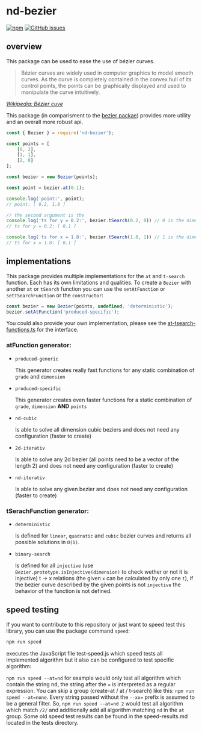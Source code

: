 # nd-bezier

[![npm](https://img.shields.io/npm/v/nd-bezier.svg)](https://www.npmjs.com/package/nd-bezier)
[![GitHub issues](https://img.shields.io/github/issues/Feirell/nd-bezier.svg)](https://github.com/Feirell/nd-bezier/issues)

## overview

This package can be used to ease the use of bézier curves.

> Bézier curves are widely used in computer graphics to model smooth curves. As the curve is completely contained in the convex hull of its control points, the points can be graphically displayed and used to manipulate the curve intuitively.

*[Wikipedia: Bézier cuve](https://en.wikipedia.org/wiki/B%C3%A9zier_curve#Applications)*

This package (in comparisment to the [bezier packae](https://www.npmjs.com/package/bezier)) provides more utility and an overall more robust api.

```javascript
const { Bezier } = require('nd-bezier');

const points = [
    [0, 2],
    [1, 1],
    [2, 0]
];

const bezier = new Bezier(points);

const point = bezier.at(0.1);

console.log('point:', point);
// point: [ 0.2, 1.8 ]

// the second argument is the 
console.log('ts for y = 0.2:', bezier.tSearch(0.2, 0)) // 0 is the dimension of the given search value
// ts for y = 0.2: [ 0.1 ]

console.log('ts for x = 1.8:', bezier.tSearch(1.8, 1)) // 1 is the dimension of the given search value
// ts for x = 1.8: [ 0.1 ]

```

## implementations

This package provides multiple implementations for the `at` and `t-search` function. Each has its own limitations and qualities. To create a `Bezier` with another `at` or `tSearch` function you can use the `setAtFunction` or `setTSearchFunction` or the `constructor`:

```javascript
const bezier = new Bezier(points, undefined, 'deterministic');
bezier.setAtFunction('produced-specific');
```

You could also provide your own implementation, please see the [at-tsearch-functions.ts](https://github.com/Feirell/nd-bezier/blob/master/lib/at-tsearch-functions.ts) for the interface.

### atFunction generator:

- `produced-generic`

    This generator creates really fast functions for any static combination of `grade` and `dimension` 

- `produced-specific`

    This generator creates even faster functions for a static combination of `grade`, `dimension` **AND** `points`

- `nd-cubic`

    Is able to solve all dimension cubic beziers and does not need any configuration (faster to create)

- `2d-iterativ`

    Is able to solve any 2d bezier (all points need to be a vector of the length 2) and does not need any configuration (faster to create)

- `nd-iterativ`

    Is able to solve any given bezier and does not need any configuration (faster to create)

### tSerachFunction generator: 

- `deterministic`

    Is defined for `linear`, `quadratic` and `cubic` bezier curves and returns all possible solutions in `O(1)`.

- `binary-search`

    Is defined for all `injective` (use `Bezier.prototype.isInjective(dimension)` to check wether or not it is injective) t -> x relations (the given `x` can be calculated by only one `t`), if the bezier curve described by the given points is not `injective` the behavior of the function is not defined.

## speed testing

If you want to contribute to this repository or just want to speed test this library, you can use the package command `speed`:

```javascript
npm run speed
```

executes the JavaScript file test-speed.js which speed tests all implemented algorithm but it also can be configured to test specific algorithm:

`npm run speed --at=nd` for example would only test all algorithm which contain the string nd, the string after the `=` is interpreted as a regular expression. You can skip a group (create-at / at / t-search) like this: `npm run speed --at=none`. Every string passed without the `--xx=` prefix is assumed to be a general filter. So, `npm run speed --at=nd 2` would test all algorithm which match `/2/` and additionally add all algorithm matching `nd` in the `at` group.
Some old speed test results can be found in the speed-results.md located in the tests directory.
